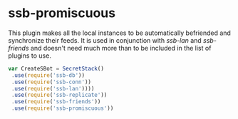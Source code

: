 # ssb-promiscuous
This plugin makes all the local instances to be automatically befriended and synchronize their feeds.
It is used in conjunction with *ssb-lan* and *ssb-friends* and doesn't need much more than to be included in the list of plugins to use.

```js
var CreateSBot = SecretStack()
 .use(require('ssb-db'))
 .use(require('ssb-conn'))
 .use(require('ssb-lan'))))
 .use(require('ssb-replicate'))
 .use(require('ssb-friends'))
 .use(require('ssb-promiscuous'))
```